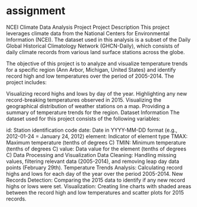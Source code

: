 # assignment
NCEI Climate Data Analysis Project
Project Description
This project leverages climate data from the National Centers for Environmental Information (NCEI). The dataset used in this analysis is a subset of the Daily Global Historical Climatology Network (GHCN-Daily), which consists of daily climate records from various land surface stations across the globe.

The objective of this project is to analyze and visualize temperature trends for a specific region (Ann Arbor, Michigan, United States) and identify record high and low temperatures over the period of 2005-2014. The project includes:

Visualizing record highs and lows by day of the year.
Highlighting any new record-breaking temperatures observed in 2015.
Visualizing the geographical distribution of weather stations on a map.
Providing a summary of temperature trends for the region.
Dataset Information
The dataset used for this project consists of the following variables:

id: Station identification code
date: Date in YYYY-MM-DD format (e.g., 2012-01-24 = January 24, 2012)
element: Indicator of element type
TMAX: Maximum temperature (tenths of degrees C)
TMIN: Minimum temperature (tenths of degrees C)
value: Data value for the element (tenths of degrees C)
Data Processing and Visualization
Data Cleaning: Handling missing values, filtering relevant data (2005-2014), and removing leap day data points (February 29th).
Temperature Trends Analysis: Calculating record highs and lows for each day of the year over the period 2005-2014.
New Records Detection: Comparing the 2015 data to identify if any new record highs or lows were set.
Visualization: Creating line charts with shaded areas between the record high and low temperatures and scatter plots for 2015 records.
